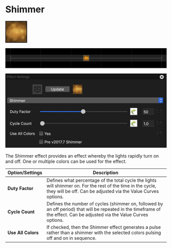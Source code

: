 # Shimmer

![Icon](<../../.gitbook/assets/image (443).png>)

![Sequencer Grid](<../../.gitbook/assets/image (828).png>)

![](<../../.gitbook/assets/image (283).png>)

The Shimmer effect provides an effect whereby the lights rapidly turn on and off. One or multiple colors can be used for the effect.

| Option/Settings    | Description                                                                                                                                                                    |
| ------------------ | ------------------------------------------------------------------------------------------------------------------------------------------------------------------------------ |
| **Duty Factor**    | Defines what percentage of the total cycle the lights will shimmer on. For the rest of the time in the cycle, they will be off.  Can be adjusted via the Value Curves options. |
| **Cycle Count**    | Defines the number of cycles (shimmer on, followed by an off period) that will be repeated in the timeframe of the effect.  Can be adjusted via the Value Curves options.      |
| **Use All Colors** | If checked, then the Shimmer effect generates a pulse rather than a shimmer with the selected colors pulsing off and on in sequence.                                           |
